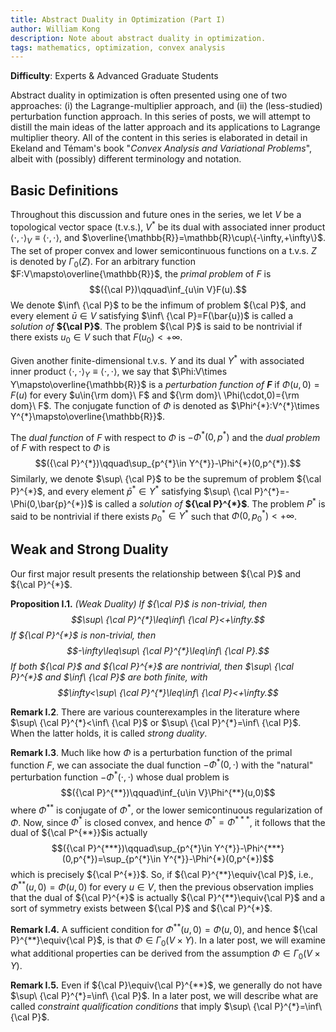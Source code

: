 ```yaml
---
title: Abstract Duality in Optimization (Part I)
author: William Kong
description: Note about abstract duality in optimization.
tags: mathematics, optimization, convex analysis
---
```


**Difficulty**: Experts & Advanced Graduate Students

Abstract duality in optimization is often presented using one of two approaches: (i) the Lagrange-multiplier approach, and (ii) the (less-studied) perturbation function approach. In this series of posts, we will attempt to distill the main ideas of the latter approach and its applications to Lagrange multiplier theory. All of the content in this series is elaborated in detail in Ekeland and Témam's book "*Convex Analysis and Variational Problems*", albeit with (possibly) different terminology and notation.

## Basic Definitions

Throughout this discussion and future ones in the series, we let $V$ be a topological vector space (t.v.s.), $V^{*}$ be its dual with associated inner product $\langle\cdot,\cdot\rangle_{V}\equiv\langle\cdot,\cdot\rangle$, and $\overline{\mathbb{R}}=\mathbb{R}\cup\{-\infty,+\infty\}$. The set of proper convex and lower semicontinuous functions on a t.v.s. $Z$ is denoted by $\Gamma_{0}(Z)$. For an arbitrary function $F:V\mapsto\overline{\mathbb{R}}$, the *primal problem* of $F$ is $$({\cal P})\qquad\inf_{u\in V}F(u).$$ We denote $\inf\ {\cal P}$ to be the infimum of problem ${\cal P}$, and every element $\bar{u}\in V$ satisfying $\inf\ {\cal P}=F(\bar{u})$ is called a *solution of* **${\cal P}$**. The problem ${\cal P}$ is said to be nontrivial if there exists $u_{0}\in V$ such that $F(u_{0})<+\infty$.

Given another finite-dimensional t.v.s. $Y$ and its dual $Y^{*}$ with associated inner product $\langle\cdot,\cdot\rangle_{Y}\equiv\langle\cdot,\cdot\rangle$, we say that $\Phi:V\times Y\mapsto\overline{\mathbb{R}}$ is a *perturbation function of* **$F$** if $\Phi(u,0)=F(u)$ for every $u\in{\rm dom}\ F$ and ${\rm dom}\ \Phi(\cdot,0)={\rm dom}\ F$. The conjugate function of $\Phi$ is denoted as $\Phi^{*}:V^{*}\times Y^{*}\mapsto\overline{\mathbb{R}}$.

The *dual function* of $F$ with respect to $\Phi$ is $-\Phi^{*}(0,p^{*})$ and the *dual problem* of $F$ with respect to $\Phi$ is $$({\cal P}^{*})\qquad\sup_{p^{*}\in Y^{*}}-\Phi^{*}(0,p^{*}).$$ Similarly, we denote $\sup\ {\cal P}$ to be the supremum of problem ${\cal P}^{*}$, and every element $\bar{p}^{*}\in Y^{*}$ satisfying $\sup\ {\cal P}^{*}=-\Phi(0,\bar{p}^{*})$ is called a *solution of* **${\cal P}^{*}$**. The problem $P^{*}$ is said to be nontrivial if there exists $p_{0}^{*}\in Y^{*}$ such that $\Phi(0,p_{0}^{*})<+\infty$.

## Weak and Strong Duality

Our first major result presents the relationship between ${\cal P}$ and ${\cal P}^{*}$.

**Proposition I.1.** *(Weak Duality) If ${\cal P}$ is non-trivial, then $$\sup\ {\cal P}^{*}\leq\inf\ {\cal P}<+\infty.$$ If ${\cal P}^{*}$ is non-trivial, then $$-\infty\leq\sup\ {\cal P}^{*}\leq\inf\ {\cal P}.$$ If both ${\cal P}$ and ${\cal P}^{*}$ are nontrivial, then $\sup\ {\cal P}^{*}$ and $\inf\ {\cal P}$ are both finite, with $$\infty<\sup\ {\cal P}^{*}\leq\inf\ {\cal P}<+\infty.$$*

**Remark I.2**. There are various counterexamples in the literature where $\sup\ {\cal P}^{*}<\inf\ {\cal P}$ or $\sup\ {\cal P}^{*}=\inf\ {\cal P}$. When the latter holds, it is called *strong duality*.

**Remark I.3**. Much like how $\Phi$ is a perturbation function of the primal function $F$, we can associate the dual function $-\Phi^{*}(0,\cdot)$ with the "natural" perturbation function $-\Phi^{*}(\cdot,\cdot)$ whose dual problem is $$({\cal P}^{**})\qquad\inf_{u\in V}\Phi^{**}(u,0)$$ where $\Phi^{**}$ is conjugate of $\Phi^{*}$, or the lower semicontinuous regularization of $\Phi$. Now, since $\Phi^{*}$ is closed convex, and hence $\Phi^{*}=\Phi^{***}$, it follows that the dual of ${\cal P^{**}}$is actually $$({\cal P}^{***})\qquad\sup_{p^{*}\in Y^{*}}-\Phi^{***}(0,p^{*})=\sup_{p^{*}\in Y^{*}}-\Phi^{*}(0,p^{*})$$ which is precisely ${\cal P^{*}}$. So, if ${\cal P}^{**}\equiv{\cal P}$, i.e., $\Phi^{**}(u,0)=\Phi(u,0)$ for every $u\in V$, then the previous observation implies that the dual of ${\cal P}^{*}$ is actually ${\cal P}^{**}\equiv{\cal P}$ and a sort of symmetry exists between ${\cal P}$ and ${\cal P}^{*}$.

**Remark I.4.** A sufficient condition for $\Phi^{**}(u,0)=\Phi(u,0)$, and hence ${\cal P}^{**}\equiv{\cal P}$, is that $\Phi\in\Gamma_{0}(V\times Y)$. In a later post, we will examine what additional properties can be derived from the assumption $\Phi\in\Gamma_{0}(V\times Y)$.

**Remark I.5.** Even if ${\cal P}\equiv{\cal P}^{**}$, we generally do not have $\sup\ {\cal P}^{*}=\inf\ {\cal P}$. In a later post, we will describe what are called *constraint qualification conditions* that imply $\sup\ {\cal P}^{*}=\inf\ {\cal P}$.

